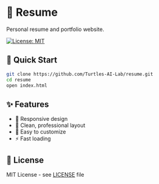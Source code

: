 # 📄 Resume

Personal resume and portfolio website.

[![License: MIT](https://img.shields.io/badge/License-MIT-yellow.svg)](LICENSE)

## 🚀 Quick Start

```bash
git clone https://github.com/Turtles-AI-Lab/resume.git
cd resume
open index.html
```

## ✨ Features

- 📱 Responsive design
- 🎨 Clean, professional layout
- 📄 Easy to customize
- ⚡ Fast loading

## 📄 License

MIT License - see [LICENSE](LICENSE) file
